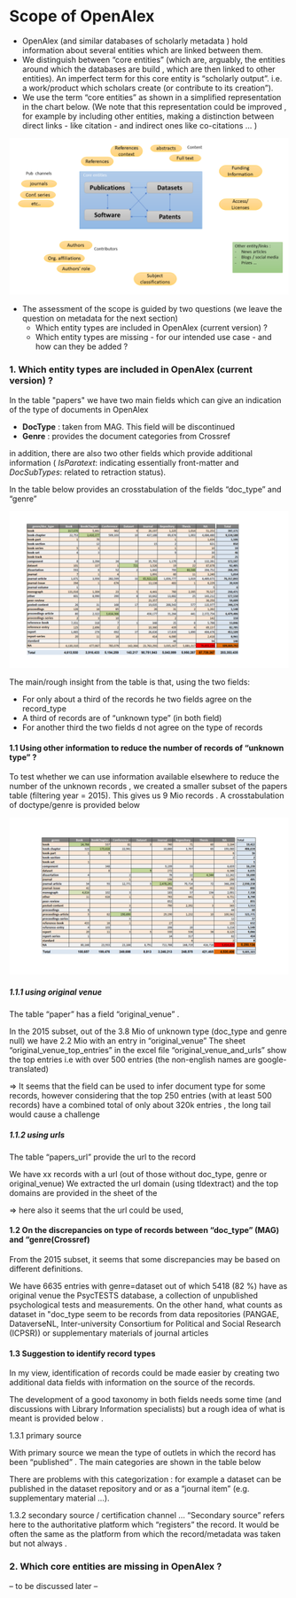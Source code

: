 # Scope of OpenAlex

- OpenAlex (and similar databases of scholarly metadata ) hold information about several entities which are linked between them. 
- We distinguish between “core entities” (which are, arguably,  the entities around which the databases are build , which are then linked to other entities).  An imperfect term for this core entity is “scholarly output”. i.e. a work/product which scholars create (or contribute to its creation”). 
- We use the term “core entities” as shown in a simplified representation in the chart below. (We note that this representation could be improved , for example by including other entities, making a distinction between direct links - like citation - and indirect ones like co-citations … ) 

![Entities](/_images/scope_scholarly_data_entities.PNG)


- The assessment of the scope is guided by two questions (we leave the question on metadata for the next section) 
  * Which entity types are included in OpenAlex (current version) ? 
  * Which entity types are missing - for our intended use case - and how can they be added ?

### 1. Which entity types are included in OpenAlex (current version) ? 

In the table "papers" we have two main fields which can give an indication of the type of documents in OpenAlex

* **DocType**    : taken from MAG. This field will be discontinued
* **Genre**    : provides the document categories from Crossref  

in addition, there are also two other fields which provide additional information ( *IsParatext*: indicating essentially front-matter and *DocSubTypes*: related to retraction status). 

In the table below provides an crosstabulation of the fields “doc_type” and “genre” 

![Entities](/_images/scope_crosstab_genre_doctype_fullset.PNG)

The main/rough insight from the table is that, using the two fields: 
* For only about a third of the records he two fields agree on the record_type
* A third of records are of  “unknown type” (in both field) 
* For another third the two fields d not agree on the type of records 

#### 1.1 Using other information to reduce the number of records of “unknown type”  ? 

To test whether we can use information available elsewhere to reduce the number of the unknown records , we created a smaller subset of the papers table (filtering year = 2015).  This gives us 9 Mio records . A crosstabulation of doctype/genre is provided below 

![Entities](/_images/scope_crosstab_genre_doctype_subset_2015.PNG)


##### 1.1.1 using original venue 

The table “paper” has a field “original_venue” . 

In the 2015 subset, out of the 3.8 Mio of unknown type (doc_type and genre null) we have 2.2 Mio with an entry in “original_venue” 
The sheet “original_venue_top_entries” in the excel file “original_venue_and_urls” show the top entries i.e with over 500 entries (the non-english names are google-translated) 

=>  It seems that the field can be used to infer document type for some records, however considering that the top 250 entries (with at least 500 records) have a combined total of only about 320k entries , the long tail would cause a challenge 

##### 1.1.2 using urls 

The table “papers_url”  provide the url to the record 

We have xx records with a url (out of those without doc_type, genre or original_venue) 
We extracted the url domain (using tldextract) and the top domains are provided in the sheet of the 

=> here also it seems that the url could be used, 

#### 1.2 On the discrepancies on type of records  between “doc_type” (MAG) and “genre(Crossref) 

From the 2015 subset, it seems that some discrepancies may be based on different definitions. 

We have 6635 entries with genre=dataset  out of which 5418 (82 %) have as original venue the PsycTESTS database, a collection of unpublished  psychological tests and measurements. On the other hand, what counts as dataset in "doc_type seem to be records from data repositories (PANGAE, DataverseNL, Inter-university Consortium for Political and Social Research (ICPSR)) or supplementary materials of journal articles

#### 1.3 Suggestion to identify record types 

In my view, identification of records could be made easier by creating two additional data fields with information on the source of the records. 

The development of a good taxonomy in both fields needs some time (and discussions  with Library Information specialists) but a rough idea of what is meant is provided below . 

1.3.1   primary source 

With primary source we mean the type of outlets in which the record has been “published” . The main  categories are shown in the table below 

There are problems with this categorization : for example a dataset can be published in the dataset repository and or as a “journal item” (e.g. supplementary material …). 

1.3.2  secondary source / certification channel … 
“Secondary source” refers here to the authoritative platform which “registers” the record. It would be often the same as the platform from which the record/metadata was taken but not always . 






### 2. Which core entities are missing in OpenAlex  ? 
– to be discussed later – 
